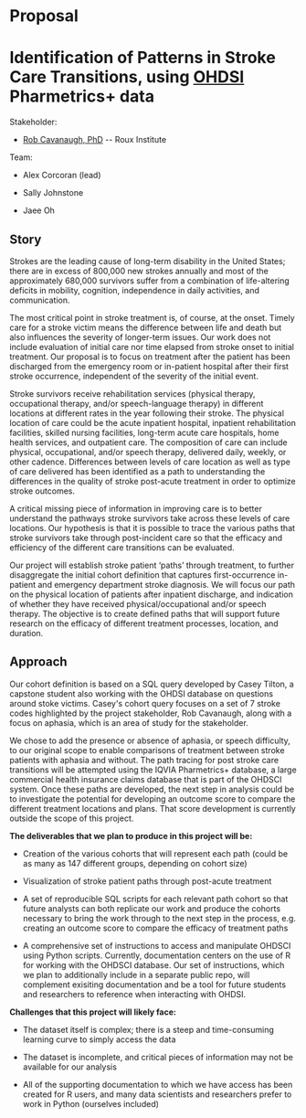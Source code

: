 # Proposal

# Identification of Patterns in Stroke Care Transitions, using [OHDSI](https://ohdsi.northeastern.edu/) Pharmetrics+ data

Stakeholder:

- [Rob Cavanaugh, PhD](https://roux.northeastern.edu/people/rob-cavanaugh/) -- Roux Institute

Team:

- Alex Corcoran (lead)

- Sally Johnstone

- Jaee Oh

## Story

Strokes are the leading cause of long-term disability in the United States; there are in excess of 800,000 new strokes annually and most of the approximately 680,000 survivors suffer from a combination of life-altering deficits in mobility, cognition, independence in daily activities, and communication.

The most critical point in stroke treatment is, of course, at the onset. Timely care for a stroke victim means the difference between life and death but also influences the severity of longer-term issues. Our work does not include evaluation of initial care nor time elapsed from stroke onset to initial treatment. Our proposal is to focus on treatment after the patient has been discharged from the emergency room or in-patient hospital after their first stroke occurrence, independent of the severity of the initial event.

Stroke survivors receive rehabilitation services (physical therapy, occupational therapy, and/or speech-language therapy) in different locations at different rates in the year following their stroke. The physical location of care could be the acute inpatient hospital, inpatient rehabilitation facilities, skilled nursing facilities, long-term acute care hospitals, home health services, and outpatient care. The composition of care can include physical, occupational, and/or speech therapy, delivered daily, weekly, or other cadence. Differences between levels of care location as well as type of care delivered has been identified as a path to understanding the differences in the quality of stroke post-acute treatment in order to optimize stroke outcomes.

A critical missing piece of information in improving care is to better understand the pathways stroke survivors take across these levels of care locations. Our hypothesis is that it is possible to trace the various paths that stroke survivors take through post-incident care so that the efficacy and efficiency of the different care transitions can be evaluated.

Our project will establish stroke patient ‘paths’ through treatment, to further disaggregate the initial cohort definition that captures first-occurrence in-patient and emergency department stroke diagnosis. We will focus our path on the physical location of patients after inpatient discharge, and indication of whether they have received physical/occupational and/or speech therapy. The objective is to create defined paths that will support future research on the efficacy of different treatment processes, location, and duration.

## Approach

Our cohort definition is based on a SQL query developed by Casey Tilton, a capstone student also working with the OHDSI database on questions around stoke victims. Casey's cohort query focuses on a set of 7 stroke codes highlighted by the project stakeholder, Rob Cavanaugh, along with a focus on aphasia, which is an area of study for the stakeholder.

We chose to add the presence or absence of aphasia, or speech difficulty, to our original scope to enable comparisons of treatment between stroke patients with aphasia and without. The path tracing for post stroke care transitions will be attempted using the IQVIA Pharmetrics+ database, a large commercial health insurance claims database that is part of the OHDSCI system. Once these paths are developed, the next step in analysis could be to investigate the potential for developing an outcome score to compare the different treatment locations and plans. That score development is currently outside the scope of this project.

**The deliverables that we plan to produce in this project will be:**

- Creation of the various cohorts that will represent each path (could be as many as 147 different groups, depending on cohort size)

- Visualization of stroke patient paths through post-acute treatment

- A set of reproducible SQL scripts for each relevant path cohort so that future analysts can both replicate our work and produce the cohorts necessary to bring the work through to the next step in the process, e.g. creating an outcome score to compare the efficacy of treatment paths

- A comprehensive set of instructions to access and manipulate OHDSCI using Python scripts. Currently, documentation centers on the use of R for working with the OHDSCI database. Our set of instructions, which we plan to additionally include in a separate public repo, will complement exisiting documentation and be a tool for future students and researchers to reference when interacting with OHDSI.

**Challenges that this project will likely face:**

- The dataset itself is complex; there is a steep and time-consuming learning curve to simply access the data

- The dataset is incomplete, and critical pieces of information may not be available for our analysis

- All of the supporting documentation to which we have access has been created for R users, and many data scientists and researchers prefer to work in Python (ourselves included)
  <br>
  <br>

